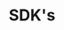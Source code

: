 ---
publish: false
title: SDK's
layout: list-products.html
products:
  - title: EMDK For Android
    description: Use Java API's like Data Capture, Profile Manager to build Android applications for Zebra Devices.
    url: /emdk-for-android/4-0
    btn-text: Read More
    image: /images/products/emdk-for-android.png
    versions:
      - url: /emdk-for-android/4-0
        menu: "4.0"
        
  - title: EMDK For Xamarin
    description: Use C# API's like Data Capture, Profile Manager to build Android applications for Zebra Devices.
    url: /emdk-for-xamarin/1-0
    btn-text: Read More
    image: /images/products/emdk-for-xamarin.jpg
    versions:
      - url: /emdk-for-xamarin/1-0
        menu: "1.0"
---